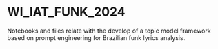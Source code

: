 # WI_IAT_FUNK_2024
Notebooks and files relate with the develop of a topic model framework based on prompt engineering for Brazilian funk lyrics analysis.
